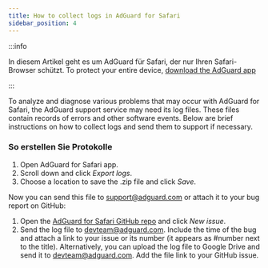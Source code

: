 ```yaml
---
title: How to collect logs in AdGuard for Safari
sidebar_position: 4
---
```


:::info

In diesem Artikel geht es um AdGuard für Safari, der nur Ihren Safari-Browser schützt. To protect your entire device, [download the AdGuard app](https://agrd.io/download-kb-adblock)

:::

To analyze and diagnose various problems that may occur with AdGuard for Safari, the AdGuard support service may need its log files. These files contain records of errors and other software events. Below are brief instructions on how to collect logs and send them to support if necessary.

### So erstellen Sie Protokolle

1. Open AdGuard for Safari app.
2. Scroll down and click _Export logs_.
3. Choose a location to save the .zip file and click _Save_.

Now you can send this file to support@adguard.com or attach it to your bug report on GitHub:

1. Open the [AdGuard for Safari GitHub repo](https://github.com/AdguardTeam/AdGuardForSafari/issues) and click _New issue_.
2. Send the log file to devteam@adguard.com. Include the time of the bug and attach a link to your issue or its number (it appears as #number next to the title).
   Alternatively, you can upload the log file to Google Drive and send it to devteam@adguard.com. Add the file link to your GitHub issue.
